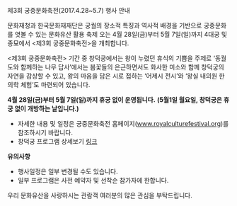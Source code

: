 제3회 궁중문화축전(2017.4.28~5.7) 행사 안내

문화재청과 한국문화재재단은 궁궐의 장소적 특징과 역사적 배경을 기반으로 궁중문화를 엿볼 수 있는 문화유산 활용 축제 오는 4월 28일(금)부터 5월 7일(일)까지 4대궁 및 종묘에서 <제3회 궁중문화축전>을 개최합니다.

<제3회 궁중문화축전> 기간 중 창덕궁에서는 왕이 누렸던 휴식의 기쁨을 주제로 ‘동궐도와 함께하는 나무 답사’에서는 봄꽃들의 은근하면서도 화사한 미소와 함께 창덕궁의 자연을 감상할 수 있고, 왕의 마음을 담은 시로 접하는 ‘어제시 전시’와 ‘왕실 내의원 한의학 체험’도 마련되어 있습니다.

**4월 28일(금)부터 5월 7일(일)까지 휴궁 없이 운영됩니다.**
**(5월1일 월요일, 창덕궁은 휴궁 없이 개방하는 날입니다.)**

- 자세한 내용 및 일정은 궁중문화축전 홈페이지(www.royalculturefestival.org)를 참조하시기 바랍니다.
- 창덕궁 프로그램 상세보기 [링크](http://www.royalculturefestival.org/program/list?part=2)

**유의사항**
  - 행사일정은 일부 변경될 수도 있습니다.
  - 일부 프로그램은 사전 예약자 및 선착순 참가자에 한합니다.

우리 문화유산을 사랑하시는 관람객 여러분의 많은 관심을 부탁드립니다.